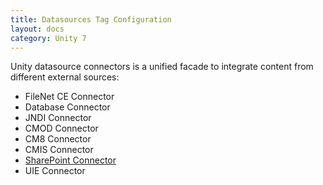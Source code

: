 ```yaml
---
title: Datasources Tag Configuration
layout: docs
category: Unity 7
---
```


Unity datasource connectors is a unified facade to integrate content from different external sources:   

- FileNet CE Connector
- Database Connector
- JNDI Connector
- CMOD Connector
- CM8 Connector
- CMIS Connector
- [SharePoint Connector](../datasources/sharepoint.md)
- UIE Connector


